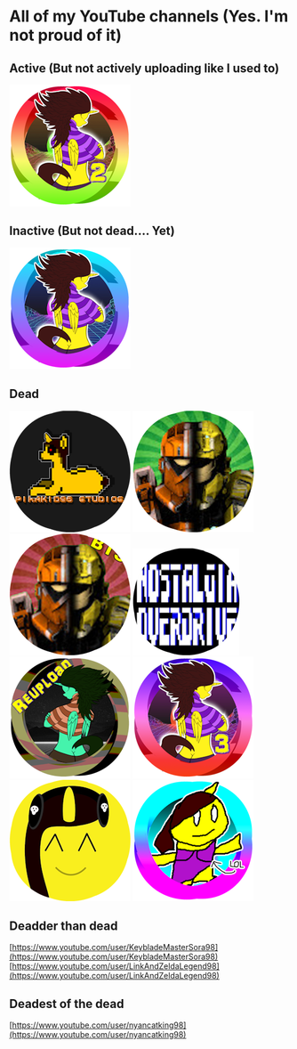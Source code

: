 # All of my YouTube channels (Yes. I'm not proud of it)

## Active (But not actively uploading like I used to)

[![pika2](/assets/img/@pikakid98-alt.png)](https://youtube.com/@pikakid98-alt)

## Inactive (But not dead.... Yet)

[![pika](/assets/img/@pikakid98.png)](https://youtube.com/@pikakid98)

## Dead

[![ps](/assets/img/@pikakid98studios.png)](https://youtube.com/@pikakid98studios)
[![bfts](/assets/img/bfts.png)](https://youtube.com/@battlefortheserver586)
[![bts](/assets/img/bts.png)](https://youtube.com/@behindtheserver5654)
[![no](/assets/img/no.png)](https://www.youtube.com/@nostalgiaoverdrive7785)
[![pikaa](/assets/img/@pikakid98-archive.png)](https://youtube.com/@pikakid98-archive)
[![pika3](/assets/img/@pikakid98-streams.png)](https://youtube.com/@pikakid98-streams)
[![pikamus](/assets/img/@pikakid98-music.png)](https://youtube.com/@pikakid98-music)
[![pikash](/assets/img/@pikakid98-shorts.png)](https://youtube.com/@pikakid98-shorts)

## Deadder than dead
[https://www.youtube.com/user/KeybladeMasterSora98](https://www.youtube.com/user/KeybladeMasterSora98)
\
[https://www.youtube.com/user/LinkAndZeldaLegend98](https://www.youtube.com/user/LinkAndZeldaLegend98)

## Deadest of the dead
[https://www.youtube.com/user/nyancatking98](https://www.youtube.com/user/nyancatking98)
